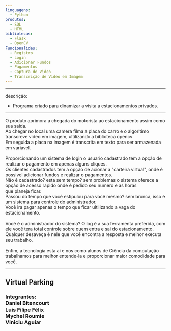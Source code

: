 ```yaml
---
linguagens:
  - Python
produtos:
  - SQL
  - HTML
bibliotecas:
  - Flask
  - OpenCV
Funcionalides:
  - Registro
  - Login
  - Adicionar Fundos
  - Pagamentos
  - Captura de Video
  - Transcrição de Video em Imagem
---
```

---
descrição:
  - Programa criado para dinamizar a visita a estacionamentos privados. 
---

O produto aprimora a chegada do motorista ao estacionamento assim como sua saida.<br>
Ao chegar no local uma camera filma a placa do carro e o algoritimo transcreve video em imagem, ultilizando a biblioteca opencv<br>
Em seguida a placa na imagem é transcrita em texto para ser armazenada em variavel.<br>
<br>
Proporcionando um sistema de login o usuario cadastrado tem a opção de realizar o pagamento em apenas alguns cliques.<br>
Os clientes cadastrados tem a opção de acionar a "carteira virtual", onde é possivel adicionar fundos e realizar o pagamentos.<br>
Não é cadastrado? esta sem tempo? sem problemas o sistema oferece a opção de acesso rapido onde é pedido seu numero e as horas<br>
que planeja ficar.<br>
Passou do tempo que você estipulou para você mesmo? sem bronca, isso é um sistema para controle do administrador.<br>
Você ira pagar apenas o tempo que ficar ultilizando a vaga do estacionamento.<br><br>
Você é o administrador do sistema? O log é a sua ferramenta preferida, com ele você tera total controle sobre quem entra e sai do estacionamento.<br>
Qualquer desaveça é nele que você encontra a resposta e melhor executa seu trabalho.<br>
<br>
Enfim, a tecnologia esta ai e nos como alunos de Ciência da computação trabalhamos para melhor entende-la e proporcionar maior comodidade para você.
<hr>
<h2>Virtual Parking</h2>
<h3>Integrantes:<br>
  Daniel Bitencourt<br>
  Luis Filipe Félix<br>
  Mychel Roumie<br>
  Viniciu Aguiar<br>
  </h3>

